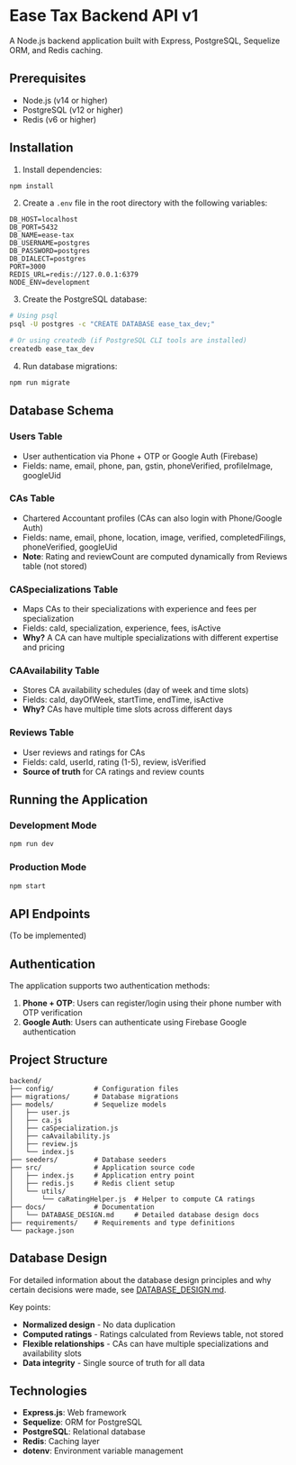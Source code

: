 # Ease Tax Backend API v1

A Node.js backend application built with Express, PostgreSQL, Sequelize ORM, and Redis caching.

## Prerequisites

- Node.js (v14 or higher)
- PostgreSQL (v12 or higher)
- Redis (v6 or higher)

## Installation

1. Install dependencies:

```bash
npm install
```

2. Create a `.env` file in the root directory with the following variables:

```env
DB_HOST=localhost
DB_PORT=5432
DB_NAME=ease-tax
DB_USERNAME=postgres
DB_PASSWORD=postgres
DB_DIALECT=postgres
PORT=3000
REDIS_URL=redis://127.0.0.1:6379
NODE_ENV=development
```

3. Create the PostgreSQL database:

```bash
# Using psql
psql -U postgres -c "CREATE DATABASE ease_tax_dev;"

# Or using createdb (if PostgreSQL CLI tools are installed)
createdb ease_tax_dev
```

4. Run database migrations:

```bash
npm run migrate
```

## Database Schema

### Users Table

- User authentication via Phone + OTP or Google Auth (Firebase)
- Fields: name, email, phone, pan, gstin, phoneVerified, profileImage, googleUid

### CAs Table

- Chartered Accountant profiles (CAs can also login with Phone/Google Auth)
- Fields: name, email, phone, location, image, verified, completedFilings, phoneVerified, googleUid
- **Note**: Rating and reviewCount are computed dynamically from Reviews table (not stored)

### CASpecializations Table

- Maps CAs to their specializations with experience and fees per specialization
- Fields: caId, specialization, experience, fees, isActive
- **Why?** A CA can have multiple specializations with different expertise and pricing

### CAAvailability Table

- Stores CA availability schedules (day of week and time slots)
- Fields: caId, dayOfWeek, startTime, endTime, isActive
- **Why?** CAs have multiple time slots across different days

### Reviews Table

- User reviews and ratings for CAs
- Fields: caId, userId, rating (1-5), review, isVerified
- **Source of truth** for CA ratings and review counts

## Running the Application

### Development Mode

```bash
npm run dev
```

### Production Mode

```bash
npm start
```

## API Endpoints

(To be implemented)

## Authentication

The application supports two authentication methods:

1. **Phone + OTP**: Users can register/login using their phone number with OTP verification
2. **Google Auth**: Users can authenticate using Firebase Google authentication

## Project Structure

```
backend/
├── config/          # Configuration files
├── migrations/      # Database migrations
├── models/          # Sequelize models
│   ├── user.js
│   ├── ca.js
│   ├── caSpecialization.js
│   ├── caAvailability.js
│   ├── review.js
│   └── index.js
├── seeders/         # Database seeders
├── src/             # Application source code
│   ├── index.js     # Application entry point
│   ├── redis.js     # Redis client setup
│   └── utils/
│       └── caRatingHelper.js  # Helper to compute CA ratings
├── docs/            # Documentation
│   └── DATABASE_DESIGN.md     # Detailed database design docs
├── requirements/    # Requirements and type definitions
└── package.json
```

## Database Design

For detailed information about the database design principles and why certain decisions were made, see [DATABASE_DESIGN.md](./docs/DATABASE_DESIGN.md).

Key points:

- **Normalized design** - No data duplication
- **Computed ratings** - Ratings calculated from Reviews table, not stored
- **Flexible relationships** - CAs can have multiple specializations and availability slots
- **Data integrity** - Single source of truth for all data

## Technologies

- **Express.js**: Web framework
- **Sequelize**: ORM for PostgreSQL
- **PostgreSQL**: Relational database
- **Redis**: Caching layer
- **dotenv**: Environment variable management
